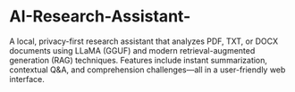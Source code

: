 # AI-Research-Assistant-
A local, privacy-first research assistant that analyzes PDF, TXT, or DOCX documents using LLaMA (GGUF) and modern retrieval-augmented generation (RAG) techniques. Features include instant summarization, contextual Q&amp;A, and comprehension challenges—all in a user-friendly web interface.
